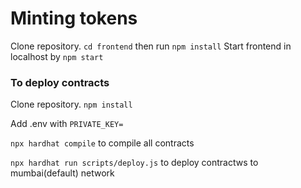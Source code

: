 # Minting tokens

Clone repository. `cd frontend` then run `npm install`
Start frontend in localhost by `npm start`

### To deploy contracts

Clone repository. `npm install`

Add .env with `PRIVATE_KEY=`

`npx hardhat compile` to compile all contracts

`npx hardhat run scripts/deploy.js` to deploy contractws to mumbai(default) network

